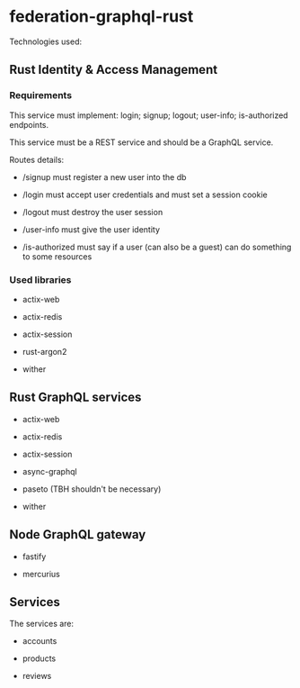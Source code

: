 # federation-graphql-rust

Technologies used:

## Rust Identity & Access Management

### Requirements

This service must implement: login; signup; logout; user-info; is-authorized endpoints.

This service must be a REST service and should be a GraphQL service.

Routes details:

* /signup must register a new user into the db

* /login must accept user credentials and must set a session cookie

* /logout must destroy the user session

* /user-info must give the user identity

* /is-authorized must say if a user (can also be a guest) can do something to some resources

### Used libraries

* actix-web

* actix-redis

* actix-session

* rust-argon2

* wither

## Rust GraphQL services

* actix-web

* actix-redis

* actix-session

* async-graphql

* paseto (TBH shouldn't be necessary)

* wither

## Node GraphQL gateway

* fastify

* mercurius 

## Services

The services are:

* accounts

* products

* reviews

